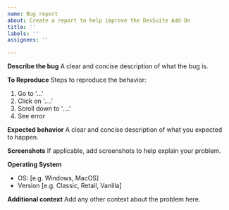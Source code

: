```yaml
---
name: Bug report
about: Create a report to help improve the DevSuite Add-On
title: ''
labels: ''
assignees: ''

---
```


**Describe the bug**
A clear and concise description of what the bug is.

**To Reproduce**
Steps to reproduce the behavior:
1. Go to '...'
2. Click on '....'
3. Scroll down to '....'
4. See error

**Expected behavior**
A clear and concise description of what you expected to happen.

**Screenshots**
If applicable, add screenshots to help explain your problem.

**Operating System**
- OS: [e.g. Windows, MacOS]
- Version [e.g. Classic, Retail, Vanilla]

**Additional context**
Add any other context about the problem here.
